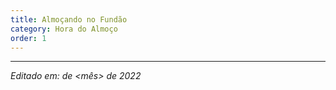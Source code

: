 ```yaml
---
title: Almoçando no Fundão
category: Hora do Almoço
order: 1
---
```


<TEXTO>

---

*Editado em: <dia> de <mês> de 2022*
